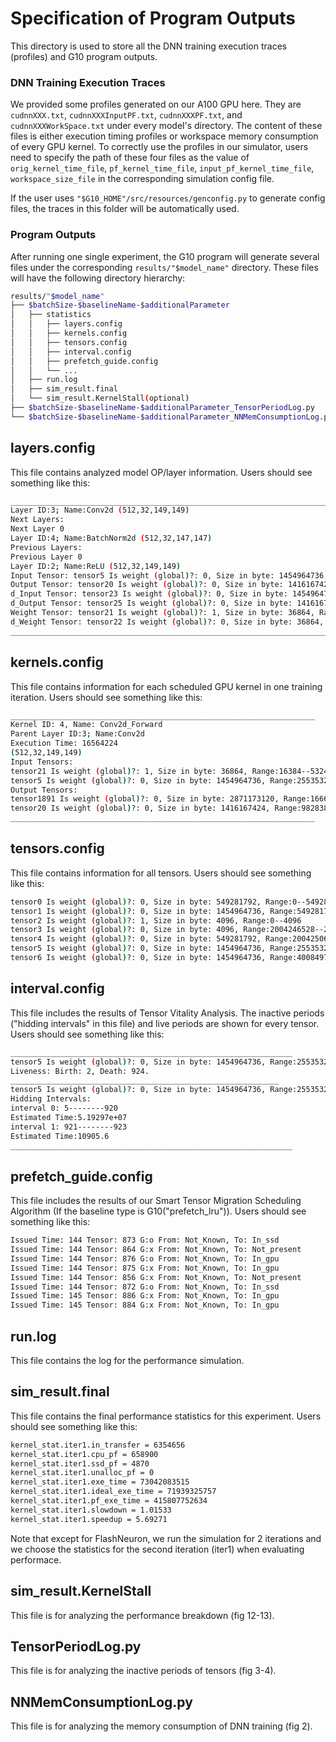 # Specification of Program Outputs

This directory is used to store all the DNN training execution traces (profiles) and G10 program outputs. 

### DNN Training Execution Traces

We provided some profiles generated on our A100 GPU here. They are `cudnnXXX.txt`, `cudnnXXXInputPF.txt`, `cudnnXXXPF.txt`, and `cudnnXXXWorkSpace.txt` under every model's directory. The content of these files is either execution timing profiles or workspace memory consumption of every GPU kernel. To correctly use the profiles in our simulator, users need to specify the path of these four files as the value of `orig_kernel_time_file`,  `pf_kernel_time_file`, `input_pf_kernel_time_file`, `workspace_size_file` in the corresponding simulation config file. 

If the user uses `"$G10_HOME"/src/resources/genconfig.py` to generate config files, the traces in this folder will be automatically used. 

### Program Outputs

After running one single experiment, the G10 program will generate several files under the corresponding `results/"$model_name"` directory. These files will have the following directory hierarchy:
```bash
results/"$model_name"
├── $batchSize-$baselineName-$additionalParameter
│   ├── statistics
│   │   ├── layers.config
│   │   ├── kernels.config
│   │   ├── tensors.config
│   │   ├── interval.config
│   │   ├── prefetch_guide.config
│   │   └── ...
│   ├── run.log
│   ├── sim_result.final
│   └── sim_result.KernelStall(optional)
├── $batchSize-$baselineName-$additionalParameter_TensorPeriodLog.py
└── $batchSize-$baselineName-$additionalParameter_NNMemConsumptionLog.py
```


## layers.config
This file contains analyzed model OP/layer information. Users should see something like this:
```bash
______________________________________________________________________________
Layer ID:3; Name:Conv2d (512,32,149,149)
Next Layers:
Next Layer 0
Layer ID:4; Name:BatchNorm2d (512,32,147,147)
Previous Layers:
Previous Layer 0
Layer ID:2; Name:ReLU (512,32,149,149)
Input Tensor: tensor5 Is weight (global)?: 0, Size in byte: 1454964736, Range:2553532416--4008497152
Output Tensor: tensor20 Is weight (global)?: 0, Size in byte: 1416167424, Range:9828384768--11244552192
d_Input Tensor: tensor23 Is weight (global)?: 0, Size in byte: 1454964736, Range:11244589056--12699553792
d_Output Tensor: tensor25 Is weight (global)?: 0, Size in byte: 1416167424, Range:14115721216--15531888640
Weight Tensor: tensor21 Is weight (global)?: 1, Size in byte: 36864, Range:16384--53248
d_Weight Tensor: tensor22 Is weight (global)?: 0, Size in byte: 36864, Range:11244552192--11244589056
______________________________________________________________________________
```
## kernels.config
This file contains information for each scheduled GPU kernel in one training iteration. Users should see something like this:
```bash
____________________________________________________________________
Kernel ID: 4, Name: Conv2d_Forward
Parent Layer ID:3; Name:Conv2d
Execution Time: 16564224
(512,32,149,149)
Input Tensors:
tensor21 Is weight (global)?: 1, Size in byte: 36864, Range:16384--53248
tensor5 Is weight (global)?: 0, Size in byte: 1454964736, Range:2553532416--4008497152
Output Tensors:
tensor1891 Is weight (global)?: 0, Size in byte: 2871173120, Range:166677065728--169548238848
tensor20 Is weight (global)?: 0, Size in byte: 1416167424, Range:9828384768--11244552192
____________________________________________________________________
```

## tensors.config
This file contains information for all tensors. Users should see something like this:
```bash
tensor0 Is weight (global)?: 0, Size in byte: 549281792, Range:0--549281792
tensor1 Is weight (global)?: 0, Size in byte: 1454964736, Range:549281792--2004246528
tensor2 Is weight (global)?: 1, Size in byte: 4096, Range:0--4096
tensor3 Is weight (global)?: 0, Size in byte: 4096, Range:2004246528--2004250624
tensor4 Is weight (global)?: 0, Size in byte: 549281792, Range:2004250624--2553532416
tensor5 Is weight (global)?: 0, Size in byte: 1454964736, Range:2553532416--4008497152
tensor6 Is weight (global)?: 0, Size in byte: 1454964736, Range:4008497152--5463461888
```

## interval.config 
This file includes the results of Tensor Vitality Analysis. The inactive periods ("hidding intervals" in this file) and live periods are shown for every tensor. Users should see something like this:
```bash
_______________________________________________________________
tensor5 Is weight (global)?: 0, Size in byte: 1454964736, Range:2553532416--4008497152
Liveness: Birth: 2, Death: 924.
____________________________________________________________
tensor5 Is weight (global)?: 0, Size in byte: 1454964736, Range:2553532416--4008497152
Hidding Intervals:
interval 0: 5--------920
Estimated Time:5.19297e+07
interval 1: 921--------923
Estimated Time:10905.6
_______________________________________________________________
```

## prefetch_guide.config
This file includes the results of our Smart Tensor Migration Scheduling Algorithm (If the baseline type is G10("prefetch_lru")). Users should see something like this:
```bash
Issued Time: 144 Tensor: 873 G:o From: Not_Known, To: In_ssd
Issued Time: 144 Tensor: 864 G:x From: Not_Known, To: Not_present
Issued Time: 144 Tensor: 876 G:o From: Not_Known, To: In_gpu
Issued Time: 144 Tensor: 875 G:x From: Not_Known, To: In_gpu
Issued Time: 144 Tensor: 856 G:x From: Not_Known, To: Not_present
Issued Time: 144 Tensor: 872 G:o From: Not_Known, To: In_ssd
Issued Time: 145 Tensor: 886 G:x From: Not_Known, To: In_gpu
Issued Time: 145 Tensor: 884 G:x From: Not_Known, To: In_gpu
```

## run.log
This file contains the log for the performance simulation.

## sim_result.final
This file contains the final performance statistics for this experiment. Users should see something like this:
```bash
kernel_stat.iter1.in_transfer = 6354656
kernel_stat.iter1.cpu_pf = 658900
kernel_stat.iter1.ssd_pf = 4870
kernel_stat.iter1.unalloc_pf = 0
kernel_stat.iter1.exe_time = 73042083515
kernel_stat.iter1.ideal_exe_time = 71939325757
kernel_stat.iter1.pf_exe_time = 415807752634
kernel_stat.iter1.slowdown = 1.01533
kernel_stat.iter1.speedup = 5.69271
```
Note that except for FlashNeuron, we run the simulation for 2 iterations and we choose the statistics for the second iteration (iter1) when evaluating performace.

## sim_result.KernelStall
This file is for analyzing the performance breakdown (fig 12-13).

## TensorPeriodLog.py
This file is for analyzing the inactive periods of tensors (fig 3-4).

## NNMemConsumptionLog.py
This file is for analyzing the memory consumption of DNN training (fig 2).

